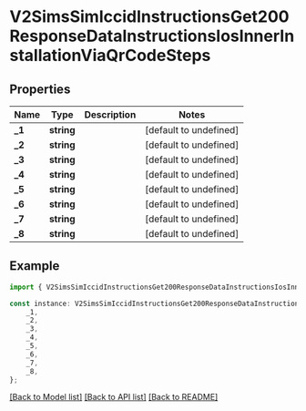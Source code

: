 # V2SimsSimIccidInstructionsGet200ResponseDataInstructionsIosInnerInstallationViaQrCodeSteps


## Properties

Name | Type | Description | Notes
------------ | ------------- | ------------- | -------------
**_1** | **string** |  | [default to undefined]
**_2** | **string** |  | [default to undefined]
**_3** | **string** |  | [default to undefined]
**_4** | **string** |  | [default to undefined]
**_5** | **string** |  | [default to undefined]
**_6** | **string** |  | [default to undefined]
**_7** | **string** |  | [default to undefined]
**_8** | **string** |  | [default to undefined]

## Example

```typescript
import { V2SimsSimIccidInstructionsGet200ResponseDataInstructionsIosInnerInstallationViaQrCodeSteps } from '@airhalo/client';

const instance: V2SimsSimIccidInstructionsGet200ResponseDataInstructionsIosInnerInstallationViaQrCodeSteps = {
    _1,
    _2,
    _3,
    _4,
    _5,
    _6,
    _7,
    _8,
};
```

[[Back to Model list]](../README.md#documentation-for-models) [[Back to API list]](../README.md#documentation-for-api-endpoints) [[Back to README]](../README.md)
